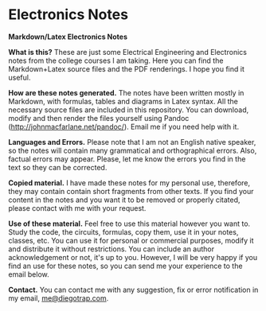 Electronics Notes
==================

**Markdown/Latex Electronics Notes**

**What is this?** These are just some Electrical Engineering and Electronics notes from the college courses I am taking. Here you can find the Markdown+Latex source files and the PDF renderings. I hope you find it useful.

**How are these notes generated.** The notes have been written mostly in Markdown, with formulas, tables and diagrams in Latex syntax. All the necessary source files are included in this repository. You can download, modify and then render the files yourself using Pandoc (http://johnmacfarlane.net/pandoc/). Email me if you need help with it.

**Languages and Errors.** Please note that I am not an English native speaker, so the notes will contain many grammatical and orthographical errors. Also, factual errors may appear. Please, let me know the errors you find in the text so they can be corrected.

**Copied material.** I have made these notes for my personal use, therefore, they may contain contain short fragments from other texts. If you find your content in the notes and you want it to be removed or properly citated, please contact with me with your request.

**Use of these material.** Feel free to use this material however you want to. Study the code, the circuits, formulas, copy them, use it in your notes, classes, etc. You can use it for personal or commercial purposes, modify it and distribute it without restrictions. You can include an author acknowledgement or not, it's up to you. However, I will be very happy if you find an use for these notes, so you can send me your experience to the email below.

**Contact.** You can contact me with any suggestion, fix or error notification in my email, me@diegotrap.com.
